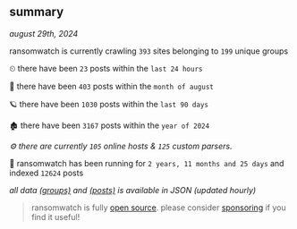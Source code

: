 
## summary
_august 29th, 2024_

ransomwatch is currently crawling `393` sites belonging to `199` unique groups

⏲ there have been `23` posts within the `last 24 hours`

🦈 there have been `403` posts within the `month of august`

🪐 there have been `1030` posts within the `last 90 days`

🏚 there have been `3167` posts within the `year of 2024`

_⚙️ there are currently `105` online hosts & `125` custom parsers._

🦕 ransomwatch has been running for `2 years, 11 months and 25 days` and indexed `12624` posts

_all data  [(groups)](http://ransomwhat.telemetry.ltd/groups) and [(posts)](http://ransomwhat.telemetry.ltd/posts) is available in JSON (updated hourly)_

> ransomwatch is fully [open source](https://github.com/joshhighet/ransomwatch#ransomwatch--). please consider [sponsoring](https://github.com/sponsors/joshhighet) if you find it useful!
